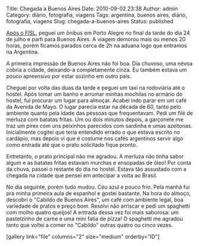 Title: Chegada a Buenos Aires
Date: 2010-09-02 23:38
Author: admin
Category: diário, fotografia, viagens
Tags: argentina, buenos aires, diário, fotografia, viagens
Slug: chegada-a-buenos-aires
Status: published

[Após o FISL](http://wille.blog.br/2010/07/fisl-11-e-porto-alegre/),
peguei um ônibus em Porto Alegre no final da tarde do dia 24 de julho e
parti para Buenos Aires. A viagem demorou mais ou menos 20 horas, porém
ficamos parados cerca de 2h na aduana logo que entramos na Argentina.

A primeira impressão de Buenos Aires não foi boa. Dia chuvoso, uma névoa
cobria a cidade, deixando-a completamente cinza. Eu também estava um
pouco apreensivo por estar sozinho em outro país.

Cheguei por volta das duas da tarde e peguei um taxi na rodoviária até o
hostel. Após tomar um banho e arrumar minhas mochilas no armário do
hostel, fui procurar um lugar para almoçar. Acabei indo parar em um café
da Avenida de Mayo. O lugar parecia estar na década de 60, tanto pelo
ambiente quanto pela idade das pessoas que frequentavam. Pedi um filé de
merluza com batatas fritas. Um ou dois minutos depois, a garçonete me
traz um pirex com uns peixinhos parecidos com sardinha e umas azeitonas.
Inicialmente cogitei que teria entendido errado o que estava escrito no
cardápio, mas depois vi que é costume nos cafés argentinos servir algo
como entrada até que o prato solicitado fique pronto.

Entretanto, o prato principal não me agradou. A merluza não tinha sabor
algum e as batatas fritas estavam murchas e ensopadas de óleo! Por conta
da chuva, passei o restante do dia no hostel. Estava tão assustado com a
chegada na cidade que pensei em antecipar a volta ao Brasil.

No dia seguinte, porém tudo mudou. Céu azul e pouco frio. Pela manhã fui
pra minha primeira aula de espanhol e gostei bastante. Na hora do
almoço, descobri o "Cabildo de Buenos Aires", um café com ambiente
legal, boa variedade de pratos e preço bom. Resolvi não arriscar e pedi
um spaghetti com molho quatro queijos! A entrada dessa vez foi mais
saborosa: um pastelzinho de carne e uma mini fatia de pizza! O spaghetti
me agradou tanto que voltei a comer no "Cabildo" outras quatro ou cinco
vezes.

[gallery link="file" columns="2" size="medium" orderby="ID"]
